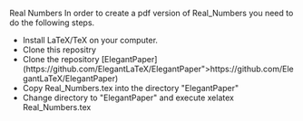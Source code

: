 Real Numbers
In order to create a pdf version of Real_Numbers you need to do the following steps.
<ul>
<li> Install LaTeX/TeX on your computer.</li>
<li> Clone this repositry</li>
<li> Clone the repository [ElegantPaper](https://github.com/ElegantLaTeX/ElegantPaper">https://github.com/ElegantLaTeX/ElegantPaper)</li>
<li> Copy Real_Numbers.tex into the directory "ElegantPaper"</li>
 <li>Change directory to "ElegantPaper"  and execute
     xelatex Real_Numbers.tex
 </li> 
</ul>
